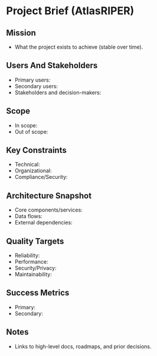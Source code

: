 # Project Brief (AtlasRIPER)

## Mission
- What the project exists to achieve (stable over time).

## Users And Stakeholders
- Primary users:
- Secondary users:
- Stakeholders and decision-makers:

## Scope
- In scope:
- Out of scope:

## Key Constraints
- Technical:
- Organizational:
- Compliance/Security:

## Architecture Snapshot
- Core components/services:
- Data flows:
- External dependencies:

## Quality Targets
- Reliability:
- Performance:
- Security/Privacy:
- Maintainability:

## Success Metrics
- Primary:
- Secondary:

## Notes
- Links to high-level docs, roadmaps, and prior decisions.